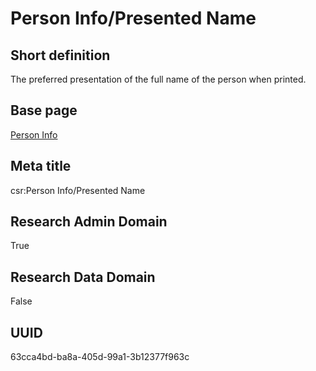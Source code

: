 # Person Info/Presented Name
## Short definition
The preferred presentation of the full name of the person when printed.
## Base page
[Person Info](../../Objects/Person%20Info.md)
## Meta title
csr:Person Info/Presented Name
## Research Admin Domain
True
## Research Data Domain
False
## UUID
63cca4bd-ba8a-405d-99a1-3b12377f963c
